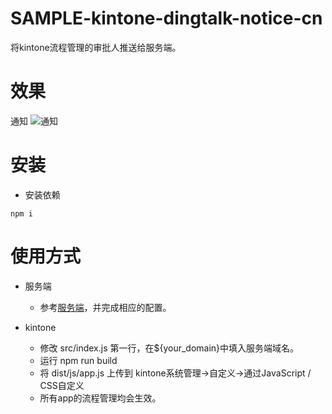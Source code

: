 # SAMPLE-kintone-dingtalk-notice-cn
将kintone流程管理的审批人推送给服务端。

# 效果
通知
![通知](https://raw.githubusercontent.com/cyaoc/cn-idp/master/screenshots/notify.gif)

# 安装
- 安装依赖
```console
npm i
```

# 使用方式
- 服务端
  - 参考[服务端](https://github.com/cyaoc/Dingtalk-IdP-demo)，并完成相应的配置。

- kintone
  - 修改 src/index.js 第一行，在${your_domain}中填入服务端域名。
  - 运行 npm run build
  - 将 dist/js/app.js 上传到 kintone系统管理->自定义->通过JavaScript / CSS自定义
  - 所有app的流程管理均会生效。
